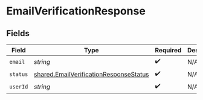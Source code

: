 # EmailVerificationResponse


## Fields

| Field                                                                                            | Type                                                                                             | Required                                                                                         | Description                                                                                      |
| ------------------------------------------------------------------------------------------------ | ------------------------------------------------------------------------------------------------ | ------------------------------------------------------------------------------------------------ | ------------------------------------------------------------------------------------------------ |
| `email`                                                                                          | *string*                                                                                         | :heavy_check_mark:                                                                               | N/A                                                                                              |
| `status`                                                                                         | [shared.EmailVerificationResponseStatus](../../models/shared/emailverificationresponsestatus.md) | :heavy_check_mark:                                                                               | N/A                                                                                              |
| `userId`                                                                                         | *string*                                                                                         | :heavy_check_mark:                                                                               | N/A                                                                                              |